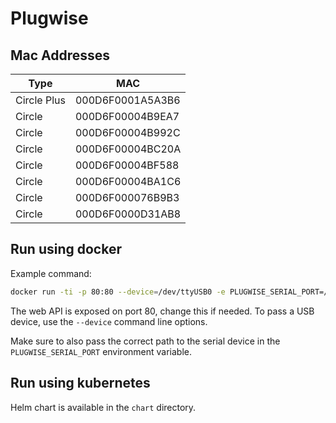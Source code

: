 # Plugwise

## Mac Addresses


| Type        | MAC              |
| ----------- | ---------------- |
| Circle Plus | 000D6F0001A5A3B6 |
| Circle      | 000D6F00004B9EA7 |
| Circle      | 000D6F00004B992C |
| Circle      | 000D6F00004BC20A |
| Circle      | 000D6F00004BF588 |
| Circle      | 000D6F00004BA1C6 |
| Circle      | 000D6F000076B9B3 |
| Circle      | 000D6F0000D31AB8 |

## Run using docker

Example command:

```sh
docker run -ti -p 80:80 --device=/dev/ttyUSB0 -e PLUGWISE_SERIAL_PORT=/dev/ttyUSB0 registry.crazyzone.be/plugwise
```

The web API is exposed on port 80, change this if needed.
To pass a USB device, use the `--device` command line options.

Make sure to also pass the correct path to the serial device in the `PLUGWISE_SERIAL_PORT` environment variable.

## Run using kubernetes

Helm chart is available in the `chart` directory.
